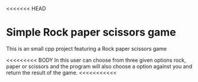 <<<<<<< HEAD
# Simple Rock paper scissors game

This is an small cpp project featuring a Rock paper scissors game 

<<<<<<<<< BODY
In this user can choose from three given options rock, paper or scissors and the program will also choose a option against you and return the result of the game.
<<<<<<<<<<<
